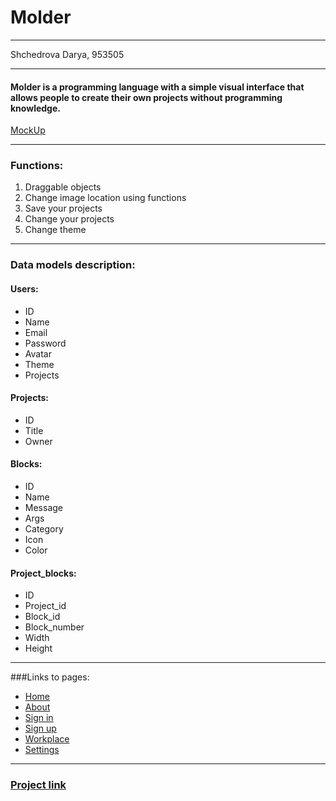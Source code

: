 # Molder
***
Shchedrova Darya, 953505
***
#### Molder is a programming language with a simple visual interface that allows people to create their own projects without programming knowledge.
[MockUp](https://www.figma.com/file/ZR7gDZANHZkaC1SRJiq0OU/Molder?node-id=0%3A1)
***
### Functions:
1. Draggable objects
2. Change image location using functions
3. Save your projects
4. Change your projects
5. Change theme
***
### Data models description:
#### Users:
* ID
* Name
* Email
* Password
* Avatar
* Theme
* Projects
#### Projects:
* ID
* Title
* Owner
#### Blocks:
* ID
* Name 
* Message
* Args
* Category
* Icon
* Color
#### Project_blocks:
* ID
* Project_id
* Block_id
* Block_number
* Width
* Height
***
###Links to pages:
* [Home](https://dariwes.github.io/Molder/src/home.html)
* [About](https://dariwes.github.io/Molder/src/about.html)
* [Sign in](https://dariwes.github.io/Molder/src/signin.html)
* [Sign up](https://dariwes.github.io/Molder/src/signup.html)
* [Workplace](https://dariwes.github.io/Molder/src/workplace.html)
* [Settings](https://dariwes.github.io/Molder/src/settings.html)
***
### [Project link](https://molder-it.web.app/home)
